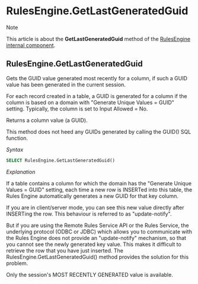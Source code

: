 # RulesEngine.GetLastGeneratedGuid



> [!NOTE]
> This article is about the **GetLastGeneratedGuid** method of the [RulesEngine internal component](/docs/Extensions/RulesEngine%20internal%20component).

## **RulesEngine.GetLastGeneratedGuid**

Gets the GUID value generated most recently for a column, if such a GUID value has been generated in the current session.

For each record created in a table, a GUID is generated for a column if the column is based on a domain with "Generate Unique Values = GUID" setting. Typically, the column is set to Input Allowed = No.

Returns a column value (a GUID).

This method does not heed any GUIDs generated by calling the GUID() SQL function.

*Syntax*

```sql
SELECT RulesEngine.GetLastGeneratedGuid()
```

*Explanation*

If a table contains a column for which the domain has the "Generate Unique Values = GUID" setting, each time a new row is INSERTed into this table, the Rules Engine automatically generates a new GUID for that key column.

If you are in client/server mode, you can see this new value directly after INSERTing the row. This behaviour is referred to as "update-notify".

But if you are using the Remote Rules Service API or the Rules Service, the underlying protocol (ODBC or JDBC) which allows you to communicate with the Rules Engine does not provide an "update-notify" mechanism, so that you cannot see the newly generated key value. This makes it difficult to retrieve the row that you have just inserted. The RulesEngine.GetLastGeneratedGuid() method provides the solution for this problem.

Only the session's MOST RECENTLY GENERATED value is available.

 